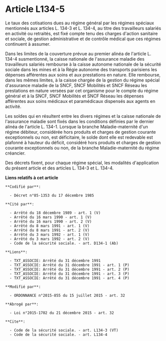 # Article L134-5

Le taux des cotisations dues au régime général par les régimes spéciaux mentionnés aux articles L. 134-3 et L. 134-4, au
titre des travailleurs salariés en activité ou retraités, est fixé compte tenu des charges d'action sanitaire et sociale, de
gestion administrative et de contrôle médical que ces régimes continuent à assumer. 

Dans les limites de la couverture prévue au premier alinéa de l'article L. 134-4 susmentionné, la caisse nationale de
l'assurance maladie des travailleurs salariés rembourse à la caisse autonome nationale de la sécurité sociale dans les mines
et à la Régie autonome des transports parisiens les dépenses afférentes aux soins et aux prestations en nature. Elle
rembourse, dans les mêmes limites, à la caisse chargée de la gestion du régime spécial d'assurance maladie de la SNCF, SNCF
Mobilités et SNCF Réseau les prestations en nature versées par cet organisme pour le compte du régime général et à la SNCF,
SNCF Mobilités et SNCF Réseau les dépenses afférentes aux soins médicaux et paramédicaux dispensés aux agents en activité. 

Les soldes qui en résultent entre les divers régimes et la caisse nationale de l'assurance maladie sont fixés dans les
conditions définies par le dernier alinéa de l'article L. 134-1. Lorsque la branche Maladie-maternité d'un régime débiteur,
considérée hors produits et charges de gestion courante exceptionnels ou non, est déficitaire, le solde dont elle est
redevable est plafonné à hauteur du déficit, considéré hors produits et charges de gestion courante exceptionnels ou non, de
la branche Maladie-maternité du régime créancier. 

Des décrets fixent, pour chaque régime spécial, les modalités d'application du présent article et des articles L. 134-3 et L.
134-4.

**Liens relatifs à cet article**

	**Codifié par**:

	  - Décret n°85-1353 du 17 décembre 1985

	**Cité par**:

	  - Arrêté du 18 décembre 1989 - art. 1 (V)
	  - Arrêté du 16 mars 1990 - art. 1 (V)
	  - Arrêté du 16 mars 1990 - art. 2 (V)
	  - Arrêté du 8 mars 1991 - art. 1 (V)
	  - Arrêté du 8 mars 1991 - art. 2 (V)
	  - Arrêté du 3 mars 1992 - art. 1 (V)
	  - Arrêté du 3 mars 1992 - art. 2 (V)
	  - Code de la sécurité sociale. - art. D134-1 (Ab)

	**Liens**:

	  - TXT_ASSOCIE: Arrêté du 31 décembre 1991
	  - TXT_ASSOCIE: Arrêté du 31 décembre 1991 - art. 1 (P)
	  - TXT_ASSOCIE: Arrêté du 31 décembre 1991 - art. 2 (P)
	  - TXT_ASSOCIE: Arrêté du 31 décembre 1991 - art. 3 (P)
	  - TXT_ASSOCIE: Arrêté du 31 décembre 1991 - art. 4 (P)

	**Modifié par**:

	  - ORDONNANCE n°2015-855 du 15 juillet 2015 - art. 32

	**Abrogé par**:

	  - Loi n°2015-1702 du 21 décembre 2015 - art. 32

	**Cite**:

	  - Code de la sécurité sociale. - art. L134-3 (VT)
	  - Code de la sécurité sociale. - art. L134-4
